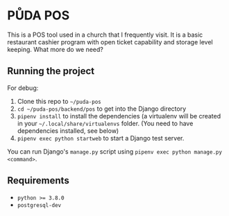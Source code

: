 # PŮDA POS

This is a POS tool used in a church that I frequently visit. It is a basic
restaurant cashier program with open ticket capability and storage level
keeping. What more do we need?

## Running the project

For debug:
1. Clone this repo to `~/puda-pos`
1. `cd ~/puda-pos/backend/pos` to get into the Django directory
1. `pipenv install` to install the dependencies (a virtualenv will be created
in your `~/.local/share/virtualenvs` folder. (You need to have dependencies
installed, see below)
1. `pipenv exec python startweb` to start a Django test server.

You can run Django's `manage.py` script using `pipenv exec python manage.py <command>`.

## Requirements
- `python >= 3.8.0`
- `postgresql-dev`
